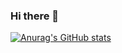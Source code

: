 ### Hi there 👋
[![Anurag's GitHub stats](https://github-readme-stats.vercel.app/api?username=Mefewe&count_private=true)](https://github.com/anuraghazra/github-readme-stats)
